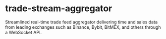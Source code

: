 # trade-stream-aggregator
Streamlined real-time trade feed aggregator delivering time and sales data from leading exchanges such as Binance, Bybit, BitMEX, and others through a WebSocket API.
